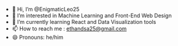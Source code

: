 - 👋 Hi, I’m @EnigmaticLeo25
- 👀 I’m interested in Machine Learning and Front-End Web Design
- 🌱 I’m currently learning React and Data Visualization tools
- 📫 How to reach me : ethandsa25@gmail.com
- 😄 Pronouns: he/him


<!---
EnigmaticLeo25/EnigmaticLeo25 is a ✨ special ✨ repository because its `README.md` (this file) appears on your GitHub profile.
You can click the Preview link to take a look at your changes.
--->
